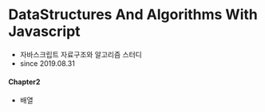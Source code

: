 # DataStructures And Algorithms With Javascript
- 자바스크립트 자료구조와 알고리즘 스터디
- since 2019.08.31

#### Chapter2
- 배열
